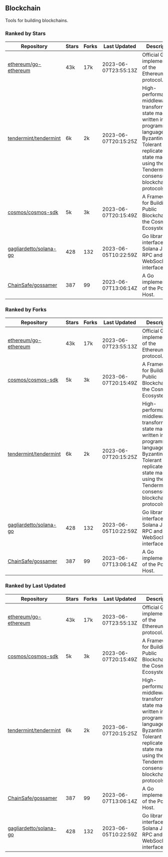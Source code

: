 ## Blockchain

Tools for building blockchains.

### Ranked by Stars

| Repository | Stars | Forks | Last Updated | Description | 
|------------|-------|-------|--------------|-------------|
| [ethereum/go-ethereum](https://github.com/ethereum/go-ethereum) | 43k | 17k | 2023-06-07T23:55:13Z |  Official Go implementation of the Ethereum protocol. |
| [tendermint/tendermint](https://github.com/tendermint/tendermint) | 6k | 2k | 2023-06-07T20:15:25Z |  High-performance middleware for transforming a state machine written in any programming language into a Byzantine Fault Tolerant replicated state machine using the Tendermint consensus and blockchain protocols. |
| [cosmos/cosmos-sdk](https://github.com/cosmos/cosmos-sdk) | 5k | 3k | 2023-06-07T20:15:49Z |  A Framework for Building Public Blockchains in the Cosmos Ecosystem. |
| [gagliardetto/solana-go](https://github.com/gagliardetto/solana-go) | 428 | 132 | 2023-06-05T10:22:59Z |  Go library to interface with Solana JSON RPC and WebSocket interfaces. |
| [ChainSafe/gossamer](https://github.com/ChainSafe/gossamer) | 387 | 99 | 2023-06-07T13:06:14Z |  A Go implementation of the Polkadot Host. |

### Ranked by Forks

| Repository | Stars | Forks | Last Updated | Description | 
|------------|-------|-------|--------------|-------------|
| [ethereum/go-ethereum](https://github.com/ethereum/go-ethereum) | 43k | 17k | 2023-06-07T23:55:13Z |  Official Go implementation of the Ethereum protocol. |
| [cosmos/cosmos-sdk](https://github.com/cosmos/cosmos-sdk) | 5k | 3k | 2023-06-07T20:15:49Z |  A Framework for Building Public Blockchains in the Cosmos Ecosystem. |
| [tendermint/tendermint](https://github.com/tendermint/tendermint) | 6k | 2k | 2023-06-07T20:15:25Z |  High-performance middleware for transforming a state machine written in any programming language into a Byzantine Fault Tolerant replicated state machine using the Tendermint consensus and blockchain protocols. |
| [gagliardetto/solana-go](https://github.com/gagliardetto/solana-go) | 428 | 132 | 2023-06-05T10:22:59Z |  Go library to interface with Solana JSON RPC and WebSocket interfaces. |
| [ChainSafe/gossamer](https://github.com/ChainSafe/gossamer) | 387 | 99 | 2023-06-07T13:06:14Z |  A Go implementation of the Polkadot Host. |

### Ranked by Last Updated

| Repository | Stars | Forks | Last Updated | Description | 
|------------|-------|-------|--------------|-------------|
| [ethereum/go-ethereum](https://github.com/ethereum/go-ethereum) | 43k | 17k | 2023-06-07T23:55:13Z |  Official Go implementation of the Ethereum protocol. |
| [cosmos/cosmos-sdk](https://github.com/cosmos/cosmos-sdk) | 5k | 3k | 2023-06-07T20:15:49Z |  A Framework for Building Public Blockchains in the Cosmos Ecosystem. |
| [tendermint/tendermint](https://github.com/tendermint/tendermint) | 6k | 2k | 2023-06-07T20:15:25Z |  High-performance middleware for transforming a state machine written in any programming language into a Byzantine Fault Tolerant replicated state machine using the Tendermint consensus and blockchain protocols. |
| [ChainSafe/gossamer](https://github.com/ChainSafe/gossamer) | 387 | 99 | 2023-06-07T13:06:14Z |  A Go implementation of the Polkadot Host. |
| [gagliardetto/solana-go](https://github.com/gagliardetto/solana-go) | 428 | 132 | 2023-06-05T10:22:59Z |  Go library to interface with Solana JSON RPC and WebSocket interfaces. |

